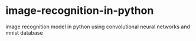 # image-recognition-in-python
image recognition model in python using convolutional neural networks and mnist database
